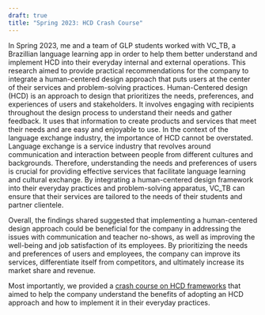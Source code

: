 ```yaml
---
draft: true
title: "Spring 2023: HCD Crash Course"
---
```


In Spring 2023, me and a team of GLP students worked with VC_TB, a Brazillian language
learning app in order to help them better understand and implement HCD into their everyday
internal and external operations. This research aimed to provide practical recommendations for the company to integrate a
human-centered design approach that puts users at the center of their services and problem-solving practices.
Human-Centered design (HCD) is an approach to design that prioritizes the needs, preferences, and experiences
of users and stakeholders. It involves engaging with recipients throughout the design process to understand their
needs and gather feedback. It uses that information to create products and services that meet their needs and are
easy and enjoyable to use. In the context of the language exchange industry, the importance of HCD cannot be
overstated. Language exchange is a service industry that revolves around communication and interaction
between people from different cultures and backgrounds. Therefore, understanding the needs and preferences of
users is crucial for providing effective services that facilitate language learning and cultural exchange. By
integrating a human-centered design framework into their everyday practices and problem-solving apparatus,
VC_TB can ensure that their services are tailored to the needs of their students and partner clientele.

Overall, the findings shared suggested that implementing a human-centered design approach could be
beneficial for the company in addressing the issues with communication and teacher no-shows, as well as
improving the well-being and job satisfaction of its employees. By prioritizing the needs and preferences of
users and employees, the company can improve its services, differentiate itself from competitors, and ultimately
increase its market share and revenue.

Most importantly, we provided a [crash course on HCD frameworks](https://www.youtube.com/playlist?list=PLBzwMSSliFV_VS6YsZ_5tAkeuNyfU0rm6) that aimed to help the company understand the benefits of adopting an HCD approach and how to implement it in their everyday practices.

